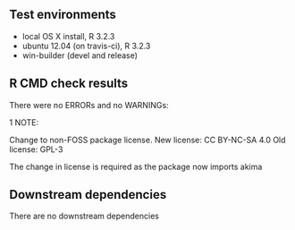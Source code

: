 ## Test environments
* local OS X install, R 3.2.3
* ubuntu 12.04 (on travis-ci), R 3.2.3
* win-builder (devel and release)

## R CMD check results
There were no ERRORs and no WARNINGs:

1 NOTE:

Change to non-FOSS package license.
New license:
  CC BY-NC-SA 4.0
Old license:
  GPL-3

The change in license is required as the package now imports akima

## Downstream dependencies
There are no downstream dependencies
